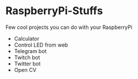 # RaspberryPi-Stuffs
Few cool projects you can do with your RaspberryPi
- Calculator
- Control LED from web
- Telegram bot
- Twitch bot
- Twitter bot
- Open CV